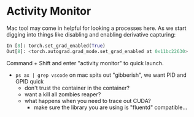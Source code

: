 # Activity Monitor
Mac tool may come in helpful for looking a processes here. As we start digging into things like disabling and enabling derivative capturing: 

```py
In [8]: torch.set_grad_enabled(True)                
Out[8]: <torch.autograd.grad_mode.set_grad_enabled at 0x11bc22630>
```

Command + Shift and enter "activity monitor" to quick launch.

* `ps ax | grep vscode` on mac spits out "gibberish", we want PID and GPID quick
  * don't trust the container in the container?
  * want a kill all zombies reaper? 
  * what happens when you need to trace out CUDA? 
    * make sure the library you are using is "fluentd" compatible...




